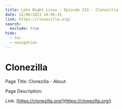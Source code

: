```yaml
---
title: Late Night Linux – Episode 233 - Clonezilla
date: 12/06/2023 18:56:15
link: https://clonezilla.org/
search:
  exclude: true
hide:
  - toc
  - navigation
---
```


# Clonezilla

Page Title: Clonezilla - About

Page Description:  

Link: [https://clonezilla.org/](https://clonezilla.org/)